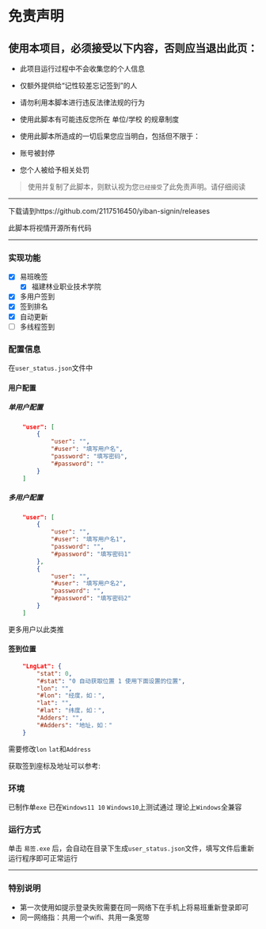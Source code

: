# 免责声明
## 使用本项目，必须接受以下内容，否则应当退出此页：

* 此项目运行过程中不会收集您的个人信息

* 仅额外提供给“记性较差忘记签到”的人

* 请勿利用本脚本进行违反法律法规的行为

* 使用此脚本有可能违反您所在 单位/学校 的规章制度

* 使用此脚本所造成的一切后果您应当明白，包括但不限于：

* 账号被封停

* 您个人被给予相关处罚

> 使用并复制了此脚本，则默认视为您`已经接受`了此免责声明。请仔细阅读

- - - 

下载请到https://github.com/2117516450/yiban-signin/releases

此脚本将视情开源所有代码
- - - 

### 实现功能

- [x] 易班晚签
  - [x] 福建林业职业技术学院
- [x] 多用户签到
- [x] 签到排名
- [x] 自动更新
- [ ] 多线程签到

### 配置信息

在`user_status.json`文件中

#### 用户配置

##### 单用户配置

```json
    "user": [
        {
            "user": "",
            "#user": "填写用户名",
            "password": "填写密码",
            "#password": ""
        }
    ]
```

##### 多用户配置

```json
    "user": [
        {
            "user": "",
            "#user": "填写用户名1",
            "password": "",
            "#password": "填写密码1"
        },
        {
            "user": "",
            "#user": "填写用户名2",
            "password": "",
            "#password": "填写密码2"
        }
    ]
```

更多用户以此类推

#### 签到位置

```json
    "LngLat": {
        "stat": 0,
        "#stat": "0 自动获取位置 1 使用下面设置的位置",
        "lon": "",
        "#lon": "经度，如：",
        "lat": "",
        "#lat": "纬度，如：",
        "Adders": "",
        "#Adders": "地址，如："
    }
```

需要修改`lon` `lat`和`Address`

获取签到座标及地址可以参考: 

### 环境
已制作单`exe` 已在`Windows11 10` `Windows10`上测试通过
理论上`Windows`全兼容

### 运行方式

单击 `易签.exe` 后，会自动在目录下生成`user_status.json`文件，填写文件后重新运行程序即可正常运行

- - -

### 特别说明
* 第一次使用如提示登录失败需要在同一网络下在手机上将易班重新登录即可
* 同一网络指：共用一个wifi、共用一条宽带
